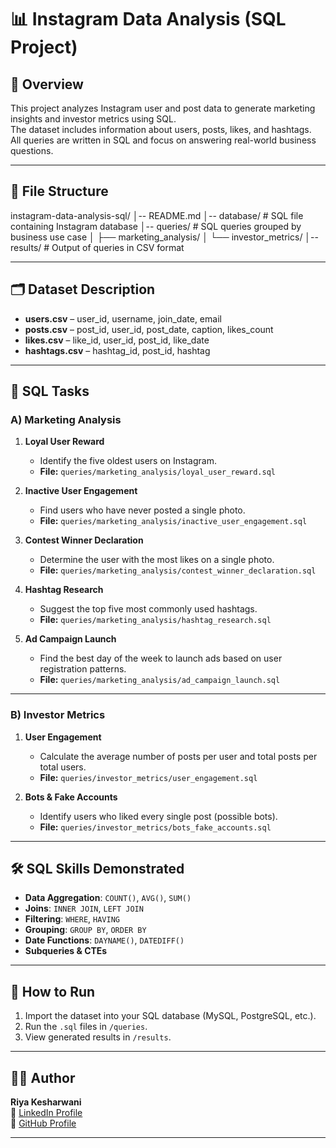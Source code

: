 # 📊 Instagram Data Analysis (SQL Project)

## 📌 Overview
This project analyzes Instagram user and post data to generate marketing insights and investor metrics using SQL.  
The dataset includes information about users, posts, likes, and hashtags.  
All queries are written in SQL and focus on answering real-world business questions.

---

## 📂 File Structure
instagram-data-analysis-sql/
│-- README.md
│-- database/ # SQL file containing Instagram database
│-- queries/ # SQL queries grouped by business use case
│ ├── marketing_analysis/
│ └── investor_metrics/
│-- results/ # Output of queries in CSV format


---

## 🗂 Dataset Description
- **users.csv** – user_id, username, join_date, email  
- **posts.csv** – post_id, user_id, post_date, caption, likes_count  
- **likes.csv** – like_id, user_id, post_id, like_date  
- **hashtags.csv** – hashtag_id, post_id, hashtag  

---

## 📌 SQL Tasks

### **A) Marketing Analysis**
1. **Loyal User Reward**  
   - Identify the five oldest users on Instagram.  
   - **File:** `queries/marketing_analysis/loyal_user_reward.sql`

2. **Inactive User Engagement**  
   - Find users who have never posted a single photo.  
   - **File:** `queries/marketing_analysis/inactive_user_engagement.sql`

3. **Contest Winner Declaration**  
   - Determine the user with the most likes on a single photo.  
   - **File:** `queries/marketing_analysis/contest_winner_declaration.sql`

4. **Hashtag Research**  
   - Suggest the top five most commonly used hashtags.  
   - **File:** `queries/marketing_analysis/hashtag_research.sql`

5. **Ad Campaign Launch**  
   - Find the best day of the week to launch ads based on user registration patterns.  
   - **File:** `queries/marketing_analysis/ad_campaign_launch.sql`

---

### **B) Investor Metrics**
1. **User Engagement**  
   - Calculate the average number of posts per user and total posts per total users.  
   - **File:** `queries/investor_metrics/user_engagement.sql`

2. **Bots & Fake Accounts**  
   - Identify users who liked every single post (possible bots).  
   - **File:** `queries/investor_metrics/bots_fake_accounts.sql`

---

## 🛠 SQL Skills Demonstrated
- **Data Aggregation**: `COUNT()`, `AVG()`, `SUM()`  
- **Joins**: `INNER JOIN`, `LEFT JOIN`  
- **Filtering**: `WHERE`, `HAVING`  
- **Grouping**: `GROUP BY`, `ORDER BY`  
- **Date Functions**: `DAYNAME()`, `DATEDIFF()`  
- **Subqueries & CTEs**

---

## 🚀 How to Run
1. Import the dataset into your SQL database (MySQL, PostgreSQL, etc.).
2. Run the `.sql` files in `/queries`.
3. View generated results in `/results`.

---

## 👩‍💻 Author
**Riya Kesharwani**  
📎 [LinkedIn Profile](https://www.linkedin.com/in/riyakesharwani/)  
📎 [GitHub Profile](https://github.com/riya102002)

---
